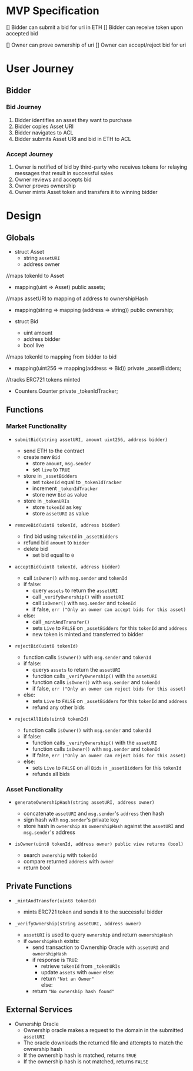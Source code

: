 # MVP Specification

[] Bidder can submit a bid for uri in ETH
[] Bidder can receive token upon accepted bid

[] Owner can prove ownership of uri
[] Owner can accept/reject bid for uri


# User Journey

## Bidder

### Bid Journey
1. Bidder identifies an asset they want to purchase
2. Bidder copies Asset URI
3. Bidder navigates to ACL
4. Bidder submits Asset URI and bid in ETH to ACL

### Accept Journey
1. Owner is notified of bid by third-party who receives tokens for relaying messages that result in successful sales
2. Owner reviews and accepts bid
3. Owner proves ownership 
4. Owner mints Asset token and transfers it to winning bidder


# Design

## Globals

- struct Asset
    - string `assetURI` 
    - address owner

//maps tokenId to Asset
- mapping(uint => Asset) public assets;

//maps assetURI to mapping of address to ownershipHash
- mapping(string => mapping (address => string)) public ownership;

- struct Bid
    - uint amount
    - address bidder
    - bool live

//maps tokenId to mapping from bidder to bid 
- mapping(uint256 => mapping(address => Bid)) private _assetBidders;

//tracks ERC721 tokens minted
- Counters.Counter private _tokenIdTracker;


## Functions

### Market Functionality

- `submitBid(string assetURI, amount uint256, address bidder)`
    - send ETH to the contract
    - create new `Bid` 
        - store `amount`, `msg.sender`
        - set `live` to `TRUE`
    - store in `_assetBidders`
        - set `tokenId` equal to `_tokenIdTracker`
        - increment `_tokenIdTracker`
        - store new `Bid` as value
    - store in `_tokenURIs`
        - store `tokenId` as key
        - store `assetURI` as value

- `removeBid(uint8 tokenId, address bidder)`
    - find bid using `tokenId` in `_assetBidders`
    - refund bid `amount` to `bidder`
    - delete bid
        - set bid equal to `0`

- `acceptBid(uint8 tokenId, address bidder)`
    - call `isOwner()` with `msg.sender` and `tokenId`
    - if false:
        - query `assets` to return the `assetURI` 
        - call `_verifyOwnership()` with `assetURI`
        - call `isOwner()` with `msg.sender` and `tokenId`
        - if false, `err ("Only an owner can accept bids for this asset)`
    - else:
        - call `_mintAndTransfer()`
        - sets `Live` to `FALSE` on `_assetBidders` for this `tokenId` and `address`
        - new token is minted and transferred to bidder

- `rejectBid(uint8 tokenId)`
    - function calls `isOwner()` with `msg.sender` and `tokenId`
    - if false:
        - querys `assets` to return the `assetURI` 
        - function calls `_verifyOwnership()` with the `assetURI`
        - function calls `isOwner()` with `msg.sender` and `tokenId`
        - if false, `err ("Only an owner can reject bids for this asset)`
    - else: 
        - sets `Live` to `FALSE` on `_assetBidders` for this `tokenId` and `address`
        - refund any other bids

- `rejectAllBids(uint8 tokenId)`
    - function calls `isOwner()` with `msg.sender` and `tokenId`
    - if false:
        - function calls `_verifyOwnership()` with the `assetURI`
        - function calls `isOwner()` with `msg.sender` and `tokenId`
        - if false, `err ("Only an owner can reject bids for this asset)`
    - else: 
        - sets `Live` to `FALSE` on all `Bids` in `_assetBidders` for this `tokenId`
        - refunds all bids


### Asset Functionality

- `generateOwnershipHash(string assetURI, address owner)`
    - concatenate `assetURI` and `msg.sender`'s `address` then hash
    - sign hash with `msg.sender`'s private key
    - store hash in `ownership` as `ownershipHash` against the `assetURI` and `msg.sender`'s address 

- `isOwner(uint8 tokenId, address owner) public view returns (bool)`
    - search `ownership` with `tokenId`
    - compare returned `address` with `owner`
    - return bool


## Private Functions

- `_mintAndTransfer(uint8 tokenId)`
    - mints ERC721 token and sends it to the successful bidder

- `_verifyOwnership(string assetURI, address owner)`
    - `assetURI` is used to query `ownership` and return `ownershipHash`
    - if `ownershipHash` exists:
        - send transaction to Ownership Oracle with `assetURI` and `ownershipHash`
        - if response is `TRUE`:
            - retrieve `tokenId` from `_tokenURIs`
            - update `assets` with `owner`
        else:
            - return `"Not an Owner"`    
    else:
        - return `"No ownership hash found"`


## External Services

- Ownership Oracle
    - Ownership oracle makes a request to the domain in the submitted `assetURI`
    - The oracle downloads the returned file and attempts to match the ownership hash
    - If the ownership hash is matched, returns `TRUE`
    - If the ownership hash is not matched, returns `FALSE`

